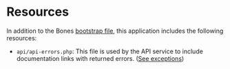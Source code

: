 # Resources

In addition to the Bones [bootstrap file](https://github.com/bayfrontmedia/bones/blob/master/docs/usage/bootstrap.md), this application includes the following resources:

- `api/api-errors.php`: This file is used by the API service to include documentation links with returned errors. ([See exceptions](exceptions.md))